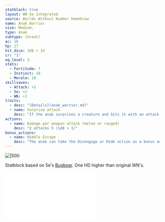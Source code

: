 ```yaml
---
statblock: true
layout: WN 5e Integrated
source: Worlds Without Number Homebrew
name: Anak Warrior
size: Medium,
type: Anak
subtype: (Great)
ac: 16
hp: 27
hit_dice: 3d8 + 14
cr: "1"
eq_level: 3
stats:
  - Fortitude: 7 
  - Instinct: 10
  - Morale: 10
skillsaves:
  - Attack: +5
  - 5e: +2
  - WN: +1
traits:
  - desc: "[Details](anak_warrior.md)"
  - name: Surprise attack
    desc: "If the anak surprises a creature and hits it with an attack during the first round of combat, the target takes an extra 7 (2d6) damage from the attack."
actions:
  - name: Damage per weapon attack (melee or ranged)
    desc: "2 attacks 5 (1d8 + 1)"
bonus_actions:
  - name: Nimble Escape
    desc: "The anak can take the Disengage or Hide action as a bonus action on each of its turns."
---
```


![|500](https://i.imgur.com/0EyuYIv.png)

Statblock based on 5e's [Bugbear](https://5e.tools/bestiary.html#bugbear_mm). One HD higher than original WN's.

![Anak](../campaign/context/cultures.md#Anak)
